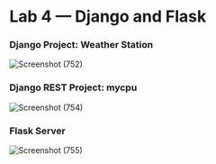 # Lab 4 — Django and Flask

### Django Project: Weather Station
![Screenshot (752)](https://github.com/user-attachments/assets/7927b0c2-58bd-4e20-94c2-fad9a9d57bd5)

### Django REST Project: mycpu
![Screenshot (754)](https://github.com/user-attachments/assets/64566da5-5903-4204-a548-e7fc3b14acc3)

### Flask Server
![Screenshot (755)](https://github.com/user-attachments/assets/6bc5dcce-28bf-4d0f-a97a-cbbdf153ec52)
